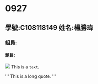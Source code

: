 #  0927
## 學號:C108118149  姓名:楊勝瑋

### 組員:

#### 題目:

![](https://www.nkust.edu.tw/var/file/0/1000/img/513/182513897.png "")
 This is a ` text `.
 
'''
 This is a long quote.
'''
